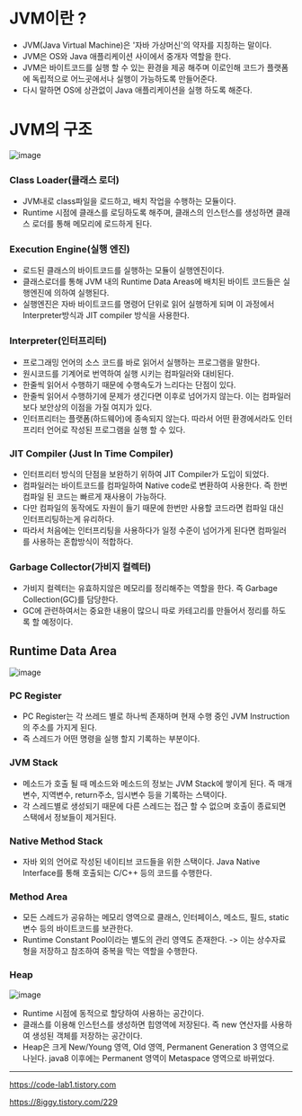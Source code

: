 # JVM이란 ?
* JVM(Java Virtual Machine)은 '자바 가상머신'의 약자를 지칭하는 말이다.
* JVM은 OS와 Java 애플리케이션 사이에서 중개자 역할을 한다.
* JVM은 바이트코드를 실행 할 수 있는 환경을 제공 해주며 이로인해 코드가 플랫폼에 독립적으로 어느곳에서나 실행이 가능하도록 만들어준다.
* 다시 말하면 OS에 상관없이 Java 애플리케이션을 실행 하도록 해준다. 

# JVM의 구조
![image](https://user-images.githubusercontent.com/108817236/208229308-34ab1844-2925-4031-b3fe-b95b161bda72.png)

### Class Loader(클래스 로더)
* JVM내로 class파일을 로드하고, 배치 작업을 수행하는 모듈이다.
* Runtime 시점에 클래스를 로딩하도록 해주며, 클래스의 인스턴스를 생성하면 클래스 로더를 통해 메모리에 로드하게 된다. 

### Execution Engine(실행 엔진)
* 로드된 클래스의 바이트코드를 실행하는 모듈이 실행엔진이다.
* 클래스로더를 통해 JVM 내의 Runtime Data Areas에 배치된 바이트 코드들은 실행엔진에 의하여 실행된다.
* 실행엔진은 자바 바이트코드를 명령어 단위로 읽어 실행하게 되며 이 과정에서 Interpreter방식과 JIT compiler 방식을 사용한다.

### Interpreter(인터프리터)
* 프로그래밍 언어의 소스 코드를 바로 읽어서 실행하는 프로그램을 말한다.
* 원시코드를 기계어로 번역하여 실행 시키는 컴파일러와 대비된다.
* 한줄씩 읽어서 수행하기 때문에 수행속도가 느리다는 단점이 있다.
* 한줄씩 읽어서 수행하기에 문제가 생긴다면 이후로 넘어가지 않는다. 이는 컴파일러보다 보안상의 이점을 가질 여지가 있다.
* 인터프리터는 플랫폼(하드웨어)에 종속되지 않는다. 따라서 어떤 환경에서라도 인터프리터 언어로 작성된 프로그램을 실행 할 수 있다.

### JIT Compiler (Just In Time Compiler)
* 인터프리터 방식의 단점을 보완하기 위하여 JIT Compiler가 도입이 되었다.
* 컴파일러는 바이트코드를 컴파일하여 Native code로 변환하여 사용한다. 즉 한번 컴파일 된 코드는 빠르게 재사용이 가능하다.
* 다만 컴파일의 동작에도 자원이 들기 때문에  한번만 사용할 코드라면 컴파일 대신 인터프리팅하는게 유리하다.
* 따라서 처음에는 인터프리팅을 사용하다가 일정 수준이 넘어가게 된다면 컴파일러를 사용하는 혼합방식이 적합하다.

### Garbage Collector(가비지 컬렉터)
* 가비지 컬렉터는 유효하지않은 메모리를 정리해주는 역할을 한다. 즉 Garbage Collection(GC)를 담당한다.
* GC에 관련하여서는 중요한 내용이 많으니 따로 카테고리를 만들어서 정리를 하도록 할 예정이다.

## Runtime Data Area
![image](https://user-images.githubusercontent.com/108817236/208230183-6e37ace6-5489-49d4-a0e3-b4c47c0e8060.png)

### PC Register
* PC Register는 각 쓰레드 별로 하나씩 존재하며 현재 수행 중인 JVM Instruction의 주소를 가지게 된다.
* 즉 스레드가 어떤 명령을 실행 할지 기록하는 부분이다.

### JVM Stack
* 메소드가 호출 될 때 메소드와 메소드의 정보는 JVM Stack에 쌓이게 된다. 즉 매개변수, 지역변수, return주소, 임시변수 등을 기록하는 스택이다.
* 각 스레드별로 생성되기 때문에 다른 스레드는 접근 할 수 없으며 호출이 종료되면 스택에서 정보들이 제거된다.

### Native Method Stack
* 자바 외의 언어로 작성된 네이티브 코드들을 위한 스택이다. Java Native Interface를 통해 호출되는 C/C++ 등의 코드를 수행한다. 

### Method Area
* 모든 스레드가 공유하는 메모리 영역으로 클래스, 인터페이스, 메소드, 필드, static변수 등의 바이트코드를 보관한다.
* Runtime Constant Pool이라는 별도의 관리 영역도 존재한다. -> 이는 상수자료형을 저장하고 참조하여 중복을 막는 역할을 수행한다.

### Heap
![image](https://user-images.githubusercontent.com/108817236/208230737-6af257ce-34ec-4621-beca-880d184ce8ce.png)
* Runtime 시점에 동적으로 할당하여 사용하는 공간이다.
* 클래스를 이용해 인스턴스를 생성하면 힙영역에 저장된다. 즉 new 연산자를 사용하여 생성된 객체를 저장하는 공간이다.
* Heap은 크게 New/Young 영역, Old 영역, Permanent Generation 3 영역으로 나뉜다. java8 이후에는 Permanent 영역이 Metaspace 영역으로 바뀌었다.

---
https://code-lab1.tistory.com

https://8iggy.tistory.com/229





